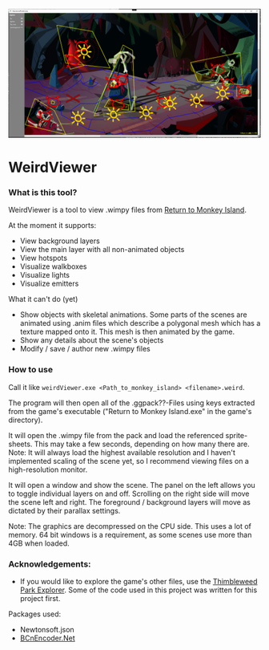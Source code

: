 ![screenshot](media/weirdViewer_v0_1.png?raw=true)

# WeirdViewer

### What is this tool?
WeirdViewer is a tool to view .wimpy files from [Return to Monkey Island](https://www.returntomonkeyisland.com).

At the moment it supports:
- View background layers
- View the main layer with all non-animated objects
- View hotspots
- Visualize walkboxes
- Visualize lights
- Visualize emitters

What it can't do (yet)
- Show objects with skeletal animations. Some parts of the scenes are animated using .anim files which describe a polygonal mesh which has a texture mapped onto it. This mesh is then animated by the game.
- Show any details about the scene's objects
- Modify / save / author new .wimpy files

### How to use

Call it like `weirdViewer.exe <Path_to_monkey_island> <filename>.weird`. 

The program will then open all of the .ggpack??-Files using keys extracted from the game's executable ("Return to Monkey Island.exe" in the game's directory).

It will open the .wimpy file from the pack and load the referenced sprite-sheets. This may take a few seconds, depending on how many there are.
Note: It will always load the highest available resolution and I haven't implemented scaling of the scene yet, so I recommend viewing files on a high-resolution monitor.

It will open a window and show the scene.
The panel on the left allows you to toggle individual layers on and off.
Scrolling on the right side will move the scene left and right. The foreground / background layers will move as dictated by their parallax settings.

Note: The graphics are decompressed on the CPU side. This uses a lot of memory. 64 bit windows is a requirement, as some scenes use more than 4GB when loaded.

### Acknowledgements:

- If you would like to explore the game's other files, use the [Thimbleweed Park Explorer](https://github.com/bgbennyboy/Thimbleweed-Park-Explorer). Some of the code used in this project was written for this project first.

Packages used:
- Newtonsoft.json
- [BCnEncoder.Net](https://github.com/Nominom/BCnEncoder.NET)
